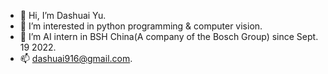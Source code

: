 - 👋 Hi, I’m Dashuai Yu.
- 👀 I’m interested in python programming & computer vision.
- 💞️ I’m AI intern in BSH China(A company of the Bosch Group) since Sept. 19 2022. 
- 📫 dashuai916@gmail.com.

<!---
YUDASHUAI916/YUDASHUAI916 is a ✨ special ✨ repository because its `README.md` (this file) appears on your GitHub profile.
You can click the Preview link to take a look at your changes.
--->

